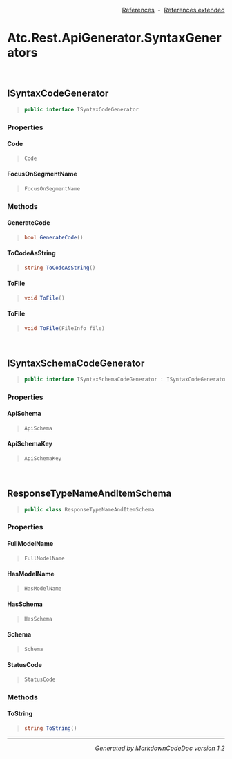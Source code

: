 <div style='text-align: right'>

[References](Index.md)&nbsp;&nbsp;-&nbsp;&nbsp;[References extended](IndexExtended.md)
</div>

# Atc.Rest.ApiGenerator.SyntaxGenerators

<br />

## ISyntaxCodeGenerator

>```csharp
>public interface ISyntaxCodeGenerator
>```

### Properties

#### Code
>```csharp
>Code
>```
#### FocusOnSegmentName
>```csharp
>FocusOnSegmentName
>```
### Methods

#### GenerateCode
>```csharp
>bool GenerateCode()
>```
#### ToCodeAsString
>```csharp
>string ToCodeAsString()
>```
#### ToFile
>```csharp
>void ToFile()
>```
#### ToFile
>```csharp
>void ToFile(FileInfo file)
>```

<br />

## ISyntaxSchemaCodeGenerator

>```csharp
>public interface ISyntaxSchemaCodeGenerator : ISyntaxCodeGenerator
>```

### Properties

#### ApiSchema
>```csharp
>ApiSchema
>```
#### ApiSchemaKey
>```csharp
>ApiSchemaKey
>```

<br />

## ResponseTypeNameAndItemSchema

>```csharp
>public class ResponseTypeNameAndItemSchema
>```

### Properties

#### FullModelName
>```csharp
>FullModelName
>```
#### HasModelName
>```csharp
>HasModelName
>```
#### HasSchema
>```csharp
>HasSchema
>```
#### Schema
>```csharp
>Schema
>```
#### StatusCode
>```csharp
>StatusCode
>```
### Methods

#### ToString
>```csharp
>string ToString()
>```
<hr /><div style='text-align: right'><i>Generated by MarkdownCodeDoc version 1.2</i></div>
